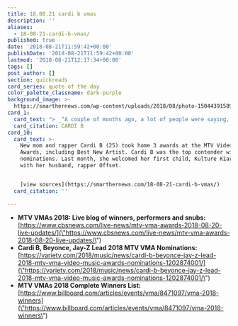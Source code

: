 ```yaml
---
title: 18.08.21 cardi b vmas
description: ''
aliases:
  - 18-08-21-cardi-b-vmas/
published: true
date: '2018-08-21T11:59:42+00:00'
publishDate: '2018-08-21T11:59:42+00:00'
lastmod: '2018-08-21T12:17:34+00:00'
tags: []
post_author: []
section: quickreads
card_series: quote of the day
color_palette_classname: dark-purple
background_image: >-
  https://smarthernews.com/wp-content/uploads/2018/08/photo-1504439158909-5a2f08876082.jpg
card_1:
  card_text: "> _“A couple of months ago, a lot of people were saying, you are gambling your career, youax19re about to have a baby, what are you doing? You know I had a baby, I carried the baby and now I am still winning awards!”_nnCARDI B"
  card_citation: CARDI B
card_10:
  card_text: >-
    New mom and rapper Cardi B (25) took home 3 awards at the MTV Video Music
    Awards, including Best New Artist. Cardi B was the top contender with 10
    nominations. Last month, she welcomed her first child, Kulture Kiari Cephus,
    with her husband, rapper Offset.


    [view sources](https://smarthernews.com/18-08-21-cardi-b-vmas/)
  card_citation: ''

---
```

*   **MTV VMAs 2018: Live blog of winners, performers and snubs:** [https://www.cbsnews.com/live-news/mtv-vma-awards-2018-08-20-live-updates/](\"https://www.cbsnews.com/live-news/mtv-vma-awards-2018-08-20-live-updates/\")
*   **Cardi B, Beyonce, Jay-Z Lead 2018 MTV VMA Nominations:** [https://variety.com/2018/music/news/cardi-b-beyonce-jay-z-lead-2018-mtv-vma-video-music-awards-nominations-1202874001/](\"https://variety.com/2018/music/news/cardi-b-beyonce-jay-z-lead-2018-mtv-vma-video-music-awards-nominations-1202874001/\")
*   **MTV VMAs 2018 Complete Winners List:** [https://www.billboard.com/articles/events/vma/8471097/vma-2018-winners](\"https://www.billboard.com/articles/events/vma/8471097/vma-2018-winners\")